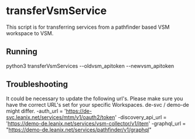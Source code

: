 # transferVsmService
This script is for transferring services from a pathfinder based VSM workspace to VSM.

## Running
python3 transferVsmServices --oldvsm_apitoken <api-token from a technical user old system> --newvsm_apitoken <api-token from a technical user new system>

## Troubleshooting
It could be necessary to update the following url's. Please make sure you have the correct URL's set for your specific Workspaces. de-svc / demo-de might differ.
-auth_url = 'https://de-svc.leanix.net/services/mtm/v1/oauth2/token'
-discovery_api_url = 'https://demo-de.leanix.net/services/vsm-collector/v1/item'
-graphql_url = "https://demo-de.leanix.net/services/pathfinder/v1/graphql"
